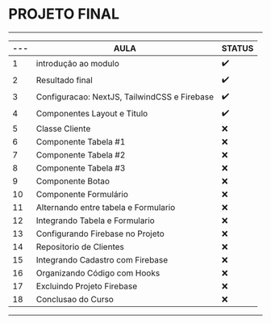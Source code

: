 # PROJETO FINAL
---

| --- | AULA | STATUS |
| --- | --- | --- |
| 1 | introdução ao modulo | :heavy_check_mark: |
| 2 | Resultado final | :heavy_check_mark: |
| 3 | Configuracao: NextJS, TailwindCSS e Firebase | :heavy_check_mark: |
| 4 | Componentes Layout e Titulo | :heavy_check_mark: |
| 5 | Classe Cliente | :x: |
| 6 | Componente Tabela #1 | :x: |
| 7 | Componente Tabela #2 | :x: |
| 8 | Componente Tabela #3 | :x: |
| 9 | Componente Botao | :x: |
| 10 | Componente Formulário | :x: |
| 11 | Alternando entre tabela e Formulario | :x: |
| 12 | Integrando Tabela e Formulario | :x: |
| 13 | Configurando Firebase no Projeto | :x: |
| 14 | Repositorio de Clientes | :x: |
| 15 | Integrando Cadastro com Firebase | :x: |
| 16 | Organizando Código com Hooks | :x: |
| 17 | Excluindo Projeto Firebase | :x: |
| 18 | Conclusao do Curso | :x: |

---
